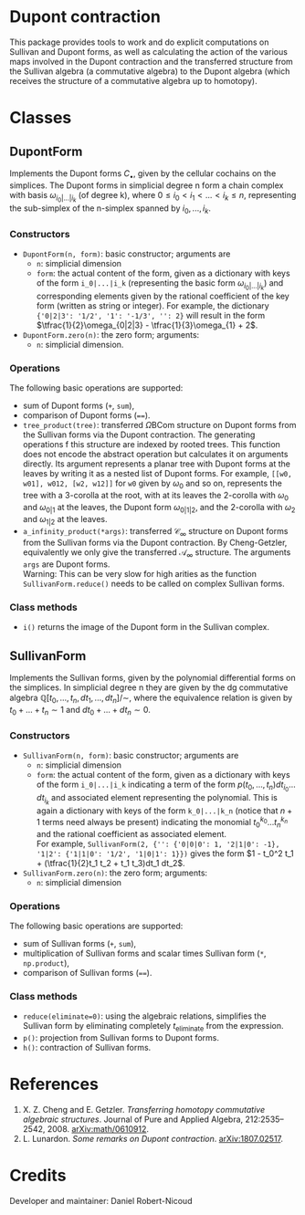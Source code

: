 # Dupont contraction

This package provides tools to work and do explicit computations on Sullivan and Dupont forms, as well as calculating the action of the various maps involved in the Dupont contraction and the transferred structure from the Sullivan algebra (a commutative algebra) to the Dupont algebra (which receives the structure of a commutative algebra up to homotopy).

# Classes

## DupontForm

Implements the Dupont forms $C_\bullet$, given by the cellular cochains on the simplices. The Dupont forms in simplicial degree n form a chain complex with basis $\omega_{i_0|...|i_k}$ (of degree k), where $0\le i_0 < i_1 < ... < i_k \le n$, representing the sub-simplex of the n-simplex spanned by $i_0, ..., i_k$.

### Constructors

* `DupontForm(n, form)`: basic constructor; arguments are
    * `n`: simplicial dimension
    * `form`: the actual content of the form, given as a dictionary with keys of the form `i_0|...|i_k` (representing the basic form $\omega_{i_0|...|i_k}$) and corresponding elements given by the rational coefficient of the key form (written as string or integer). For example, the dictionary `{'0|2|3': '1/2', '1': '-1/3', '': 2}` will result in the form $\tfrac{1}{2}\omega_{0|2|3} - \tfrac{1}{3}\omega_{1} + 2$.
* `DupontForm.zero(n)`: the zero form; arguments:
    * `n`: simplicial dimension.

### Operations

The following basic operations are supported:
* sum of Dupont forms (`+`, `sum`),
* comparison of Dupont forms (`==`).
* `tree_product(tree)`: transferred $\Omega\mathrm{BCom}$ structure on Dupont forms from the Sullivan forms via the Dupont contraction. The generating operations f this structure are indexed by rooted trees. This function does not encode the abstract operation but calculates it on arguments directly. Its argument represents a planar tree with Dupont forms at the leaves by writing it as a nested list of Dupont forms. For example, `[[w0, w01], w012, [w2, w12]]` for `w0` given by $\omega_0$ and so on, represents the tree with a 3-corolla at the root, with at its leaves the 2-corolla with $\omega_0$ and $\omega_{0|1}$ at the leaves, the Dupont form $\omega_{0|1|2}$, and the 2-corolla with $\omega_2$ and $\omega_{1|2}$ at the leaves.
* `a_infinity_product(*args)`: transferred $\mathscr{C}_\infty$ structure on Dupont forms from the Sullivan forms via the Dupont contraction.
By Cheng-Getzler, equivalently we only give the transferred $\mathscr{A}_\infty$ structure. The arguments `args` are Dupont forms.<br>Warning: This can be very slow for high arities as the function `SullivanForm.reduce()` needs to be called on complex Sullivan forms.

### Class methods

* `i()` returns the image of the Dupont form in the Sullivan complex.

## SullivanForm

Implements the Sullivan forms, given by the polynomial differential forms on the simplices. In simplicial degree n they are given by the dg commutative algebra $\mathbb{Q}[t_0, ..., t_n, dt_1, ..., dt_n]/\sim$, where the equivalence relation is given by $t_0 + ... + t_n \sim 1$ and $dt_0 + ... + dt_n \sim 0$.

### Constructors

* `SullivanForm(n, form)`: basic constructor; arguments are
    * `n`: simplicial dimension
    * `form`: the actual content of the form, given as a dictionary with keys of the form `i_0|...|i_k` indicating a term of the form $p(t_0,\ldots,t_n)dt_{i_0}\ldots dt_{i_k}$ and associated element representing the polynomial. This is again a dictionary with keys of the form `k_0|...|k_n` (notice that $n+1$ terms need always be present) indicating the monomial $t_0^{k_0}\ldots t_n^{k_n}$ and the rational coefficient as associated element.<br>
    For example, `SullivanForm(2, {'': {'0|0|0': 1, '2|1|0': -1}, '1|2': {'1|1|0': '1/2', '1|0|1': 1}})` gives the form $1 - t_0^2 t_1 + (\tfrac{1}{2}t_1 t_2 + t_1 t_3)dt_1 dt_2$.
* `SullivanForm.zero(n)`: the zero form; arguments:
    * `n`: simplicial dimension

### Operations

The following basic operations are supported:
* sum of Sullivan forms (`+`, `sum`),
* multiplication of Sullivan forms and scalar times Sullivan form (`*`, `np.product`),
* comparison of Sullivan forms (`==`).

### Class methods

* `reduce(eliminate=0)`: using the algebraic relations, simplifies the Sullivan form by eliminating completely $t_{\text{eliminate}}$ from the expression.
* `p()`: projection from Sullivan forms to Dupont forms.
* `h()`: contraction of Sullivan forms.

# References

1. X. Z. Cheng and E. Getzler. <i>Transferring homotopy commutative algebraic structures</i>. Journal of Pure and Applied Algebra, 212:2535–2542, 2008. [arXiv:math/0610912](https://arxiv.org/pdf/math/0610912.pdf).
2. L. Lunardon. <i>Some remarks on Dupont contraction</i>. [arXiv:1807.02517](https://arxiv.org/pdf/1807.02517.pdf).

# Credits

Developer and maintainer: Daniel Robert-Nicoud
